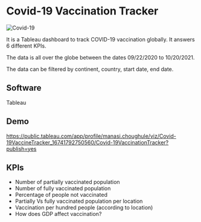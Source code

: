 # Covid-19 Vaccination Tracker

![Covid-19]([https://d2v9ipibika81v.cloudfront.net/uploads/sites/91/covid455-1140x500.jpg])


It is a Tableau dashboard to track COVID-19 vaccination globally. It answers 6 different KPIs. 

The data is all over the globe between the dates 09/22/2020 to 10/20/2021. 

The data can be filtered by continent, country, start date, end date.
    

## Software

Tableau
## Demo

https://public.tableau.com/app/profile/manasi.choughule/viz/Covid-19VaccineTracker_16741792750560/Covid-19VaccinationTracker?publish=yes


## KPIs

- Number of partially vaccinated population
- Number of fully vaccinated population
- Percentage of people not vaccinated
- Partially Vs fully vaccinated population per location 
- Vaccination per hundred people (according to location)
- How does GDP affect vaccination?

